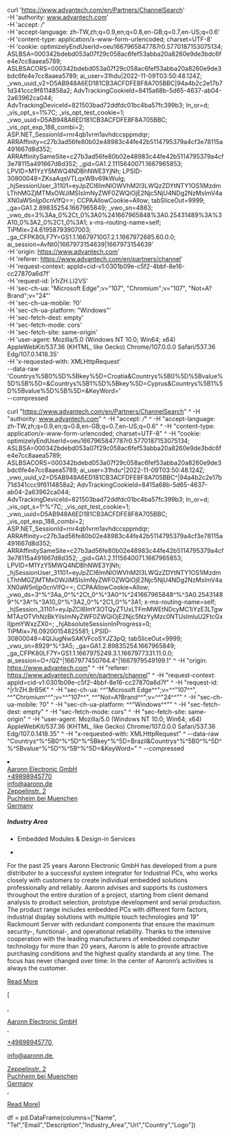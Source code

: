 curl 'https://www.advantech.com/en/Partners/ChannelSearch' \
  -H 'authority: www.advantech.com' \
  -H 'accept: */*' \
  -H 'accept-language: zh-TW,zh;q=0.9,en;q=0.8,en-GB;q=0.7,en-US;q=0.6' \
  -H 'content-type: application/x-www-form-urlencoded; charset=UTF-8' \
  -H 'cookie: optimizelyEndUserId=oeu1667965847787r0.5770187153075134; ASLBSA=000342bdebd053a07f29c058ac6fef53abba20a8260e9de3bdc6fe4e7cc8aaea5789; ASLBSACORS=000342bdebd053a07f29c058ac6fef53abba20a8260e9de3bdc6fe4e7cc8aaea5789; ai_user=31hdu|2022-11-09T03:50:48.124Z; _vwo_uuid_v2=D5AB948A6ED181CB3ACFDFE8F8A705BBC|94a4b2c2e17b71d341ccc9f6114858a2; AdvTrackingCookieId=8415a68b-5d65-4637-ab04-2a63962ca044; AdvTrackingDeviceId=821503bad72ddfdc01bc4ba57fc399b3; ln_or=d; _vis_opt_s=1%7C; _vis_opt_test_cookie=1; _vwo_uuid=D5AB948A6ED181CB3ACFDFE8F8A705BBC; _vis_opt_exp_188_combi=2; ASP.NET_SessionId=rnr4qb1vrm1avhdccsppmdqr; ARRAffinity=c27b3ad56fe80b02e48983c44fe42b5114795379a4cf3e78115a491667d8d352; ARRAffinitySameSite=c27b3ad56fe80b02e48983c44fe42b5114795379a4cf3e78115a491667d8d352; _gid=GA1.2.1115640071.1667965853; LPVID=M1YzY5MWQ4NDBhNWE3YjNh; LPSID-30800048=ZKsaAqsVTLqxWBv69kWuIg; _hjSessionUser_31101=eyJpZCI6ImNlOWVhM2I3LWQzZDYtNTY1OS1iMzdmLThhMGZjMTMxOWJiMSIsImNyZWF0ZWQiOjE2Njc5NjU4NDg2NzMsImV4aXN0aW5nIjp0cnVlfQ==; CCPAAllowCookie=Allow; tabSliceOut=9999; _ga=GA1.2.89835254.1667965849; _vwo_sn=4863; _vwo_ds=3%3Aa_0%2Ct_0%3A0%241667965848%3A0.25431489%3A%3A10_0%3A2_0%2C1_0%3A1; x-ms-routing-name=self; TiPMix=24.61958793907003; _ga_CFPK80LF7Y=GS1.1.1667971007.2.1.1667972685.60.0.0; ai_session=AvNt0|1667973154639|1667973154639' \
  -H 'origin: https://www.advantech.com' \
  -H 'referer: https://www.advantech.com/en/partners/channel' \
  -H 'request-context: appId=cid-v1:0301b09e-c5f2-4bbf-8e16-cc27870a6d7f' \
  -H 'request-id: |r1rZH.LI2VS' \
  -H 'sec-ch-ua: "Microsoft Edge";v="107", "Chromium";v="107", "Not=A?Brand";v="24"' \
  -H 'sec-ch-ua-mobile: ?0' \
  -H 'sec-ch-ua-platform: "Windows"' \
  -H 'sec-fetch-dest: empty' \
  -H 'sec-fetch-mode: cors' \
  -H 'sec-fetch-site: same-origin' \
  -H 'user-agent: Mozilla/5.0 (Windows NT 10.0; Win64; x64) AppleWebKit/537.36 (KHTML, like Gecko) Chrome/107.0.0.0 Safari/537.36 Edg/107.0.1418.35' \
  -H 'x-requested-with: XMLHttpRequest' \
  --data-raw 'Countrys%5B0%5D%5Bkey%5D=Croatia&Countrys%5B0%5D%5Bvalue%5D%5B%5D=&Countrys%5B1%5D%5Bkey%5D=Cyprus&Countrys%5B1%5D%5Bvalue%5D%5B%5D=&KeyWord=' \
  --compressed


curl "https://www.advantech.com/en/Partners/ChannelSearch" ^
  -H "authority: www.advantech.com" ^
  -H "accept: */*" ^
  -H "accept-language: zh-TW,zh;q=0.9,en;q=0.8,en-GB;q=0.7,en-US;q=0.6" ^
  -H "content-type: application/x-www-form-urlencoded; charset=UTF-8" ^
  -H "cookie: optimizelyEndUserId=oeu1667965847787r0.5770187153075134; ASLBSA=000342bdebd053a07f29c058ac6fef53abba20a8260e9de3bdc6fe4e7cc8aaea5789; ASLBSACORS=000342bdebd053a07f29c058ac6fef53abba20a8260e9de3bdc6fe4e7cc8aaea5789; ai_user=31hdu^|2022-11-09T03:50:48.124Z; _vwo_uuid_v2=D5AB948A6ED181CB3ACFDFE8F8A705BBC^|94a4b2c2e17b71d341ccc9f6114858a2; AdvTrackingCookieId=8415a68b-5d65-4637-ab04-2a63962ca044; AdvTrackingDeviceId=821503bad72ddfdc01bc4ba57fc399b3; ln_or=d; _vis_opt_s=1^%^7C; _vis_opt_test_cookie=1; _vwo_uuid=D5AB948A6ED181CB3ACFDFE8F8A705BBC; _vis_opt_exp_188_combi=2; ASP.NET_SessionId=rnr4qb1vrm1avhdccsppmdqr; ARRAffinity=c27b3ad56fe80b02e48983c44fe42b5114795379a4cf3e78115a491667d8d352; ARRAffinitySameSite=c27b3ad56fe80b02e48983c44fe42b5114795379a4cf3e78115a491667d8d352; _gid=GA1.2.1115640071.1667965853; LPVID=M1YzY5MWQ4NDBhNWE3YjNh; _hjSessionUser_31101=eyJpZCI6ImNlOWVhM2I3LWQzZDYtNTY1OS1iMzdmLThhMGZjMTMxOWJiMSIsImNyZWF0ZWQiOjE2Njc5NjU4NDg2NzMsImV4aXN0aW5nIjp0cnVlfQ==; CCPAAllowCookie=Allow; _vwo_ds=3^%^3Aa_0^%^2Ct_0^%^3A0^%^241667965848^%^3A0.25431489^%^3A^%^3A10_0^%^3A2_0^%^2C1_0^%^3A1; x-ms-routing-name=self; _hjSession_31101=eyJpZCI6ImY3OTQyZTUxLTFmMWEtNDcyMC1iYzE3LTgwMTAzOTVhNzBkYiIsImNyZWF0ZWQiOjE2Njc5NzYyMzc0NTUsImluU2FtcGxlIjpmYWxzZX0=; _hjAbsoluteSessionInProgress=0; TiPMix=76.09200154825581; LPSID-30800048=4QlJugNwSAKVFcoSYJZ3pQ; tabSliceOut=9999; _vwo_sn=8929^%^3A5; _ga=GA1.2.89835254.1667965849; _ga_CFPK80LF7Y=GS1.1.1667975249.3.1.1667977331.11.0.0; ai_session=O+/QZ^|1667977450764.4^|1667979549199.1" ^
  -H "origin: https://www.advantech.com" ^
  -H "referer: https://www.advantech.com/en/partners/channel" ^
  -H "request-context: appId=cid-v1:0301b09e-c5f2-4bbf-8e16-cc27870a6d7f" ^
  -H "request-id: ^|r1rZH.8rB5K" ^
  -H "sec-ch-ua: ^\^"Microsoft Edge^\^";v=^\^"107^\^", ^\^"Chromium^\^";v=^\^"107^\^", ^\^"Not=A?Brand^\^";v=^\^"24^\^"" ^
  -H "sec-ch-ua-mobile: ?0" ^
  -H "sec-ch-ua-platform: ^\^"Windows^\^"" ^
  -H "sec-fetch-dest: empty" ^
  -H "sec-fetch-mode: cors" ^
  -H "sec-fetch-site: same-origin" ^
  -H "user-agent: Mozilla/5.0 (Windows NT 10.0; Win64; x64) AppleWebKit/537.36 (KHTML, like Gecko) Chrome/107.0.0.0 Safari/537.36 Edg/107.0.1418.35" ^
  -H "x-requested-with: XMLHttpRequest" ^
  --data-raw "Countrys^%^5B0^%^5D^%^5Bkey^%^5D=Brazil&Countrys^%^5B0^%^5D^%^5Bvalue^%^5D^%^5B^%^5D=&KeyWord=" ^
  --compressed


<li class="partner-list">
<div class="image">
<div class="logo" style="background-image: url(https://wfcache.advantech.com/www/partner/images/partner_intro/COMPANY_LOGO/efc44e99-3c48-48b2-bb0b-bfcee0be2015.jpg);"></div>
<a href="https://wfcache.advantech.com/www/partner/images/partner_intro/Certificate/CP/6cbcd6aa-16cc-4812-bee8-05943102e222.pdf" target="_blank">
<div class="award" style="background-image: url(https://advcloudfiles.advantech.com.cn/web/Images/partner/Certificate.png);"></div>
</a>
</div>
<div class="info">
<div class="partner-info">
<a href="http://www.aaronn.de/" target="_blank"><div class="parter-name">Aaronn Electronic GmbH</div></a>
<div class="contact-detail">
<div class="wrap">
<div class="phone">
<a href="tel:+49898945770">+49898945770</a>
</div>
<div class="mail">
<div class="mail-list">
<a href="mailto:info@aaronn.de">info@aaronn.de</a>
</div>
</div>
</div>
<div class="wrap">
<div class="address">
<a href="https://www.google.com/maps/?q=Zeppelinstr. 2" target="_blank">
<div class="addr">Zeppelinstr. 2</div>
<div class="city">Puchheim bei Muenchen</div>
<div class="country">Germany</div>
</a>
</div>
</div>
</div>
</div>
<div class="industry-area">
<h5 class="result-subtitle">Industry Area</h5>
<ul class="tags">
<li>Embedded Modules &amp; Design-in Services</li>
</ul>
</div>
</div>
<div class="certification">
<ul>
<li style="background-image: url(https://wfcache.advantech.com/www/partner/images/Symbol/PCP_EIoT.jpg);"></li>
</ul>
</div>
<div class="description">
<p>For the past 25 years Aaronn Electronic GmbH has developed from a pure distributor to a successful system integrator for Industrial PCs, who works closely with customers to create individual embedded solutions professionally and reliably.
Aaronn advises and supports its customers throughout the entire duration of a project, starting from client demand analysis to product selection, prototype development and serial production. 
The product range includes embedded PCs with different form factors, industrial display solutions with multiple touch technologies and 19" Rackmount Server with redundant components that ensure the maximum security-, functional-, and operational reliability.
Thanks to the intensive cooperation with the leading manufacturers of embedded computer technology for more than 20 years, Aaronn is able to provide attractive purchasing conditions and the highest quality standards at any time.
The focus has never changed over time: In the center of Aaronn’s activities is always the customer.

</p>
<div class="btnwrap">
<a class="btn" href="/zh-cn/partners/channel/1360">Read More</a>
</div>
</div>
</li>

[
<a href="https://wfcache.advantech.com/www/partner/images/partner_intro/Certificate/CP/6cbcd6aa-16cc-4812-bee8-05943102e222.pdf" target="_blank">
<div class="award" style="background-image: url(https://advcloudfiles.advantech.com.cn/web/Images/partner/Certificate.png);"></div>
</a>, 

<a href="http://www.aaronn.de/" target="_blank"><div class="parter-name">Aaronn Electronic GmbH</div></a>, 

<a href="tel:+49898945770">+49898945770</a>, 

<a href="mailto:info@aaronn.de">info@aaronn.de</a>, 

<a href="https://www.google.com/maps/?q=Zeppelinstr. 2" target="_blank">
<div class="addr">Zeppelinstr. 2</div>
<div class="city">Puchheim bei Muenchen</div>
<div class="country">Germany</div>
</a>, 

<a class="btn" href="/zh-cn/partners/channel/1360">Read More</a>]


df = pd.DataFrame(columns=["Name", "Tel","Email","Description","Industry_Area","Url","Country","Logo"])
